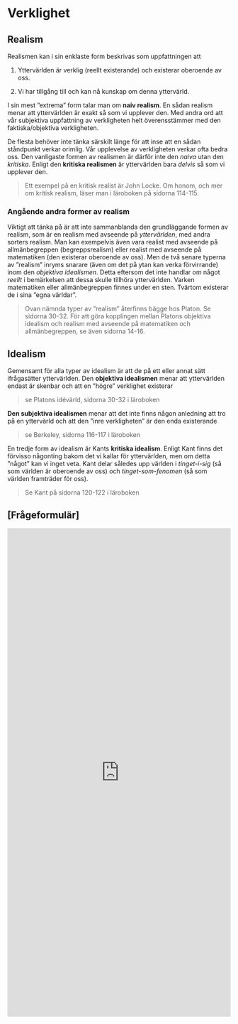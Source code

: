 # Verklighet

## Realism

Realismen kan i sin enklaste form beskrivas som uppfattningen att 

1. Yttervärlden är verklig (reellt existerande) och existerar oberoende av oss.

2. Vi har tillgång till och kan nå kunskap om denna yttervärld. 

I sin mest ”extrema” form talar man om **naiv realism**. En sådan realism menar att yttervärlden är exakt så som vi upplever den. Med andra ord att vår subjektiva uppfattning av verkligheten helt överensstämmer med den faktiska/objektiva verkligheten. 

De flesta behöver inte tänka särskilt länge för att inse att en sådan ståndpunkt verkar orimlig. Vår upplevelse av verkligheten verkar ofta bedra oss. Den vanligaste formen av realismen är därför inte den *naiva* utan den *kritiska*. Enligt den **kritiska realismen** är yttervärlden bara *delvis* så som vi upplever den. 

> Ett exempel på en kritisk realist är John Locke. Om honom, och mer om kritisk realism, läser man i läroboken på sidorna 114-115. 

### Angående andra former av realism

Viktigt att tänka på är att inte sammanblanda den grundläggande formen av realism, som är en realism med avseende på *yttervärlden*, med andra sorters realism. Man kan exempelvis även vara realist med avseende på allmänbegreppen (begreppsrealism) eller realist med avseende på matematiken (den existerar oberoende av oss). Men de två senare typerna av ”realism” inryms snarare (även om det på ytan kan verka förvirrande) inom den *objektiva idealismen*. Detta eftersom det inte handlar om något *reellt* i bemärkelsen att dessa skulle tillhöra yttervärlden. Varken matematiken eller allmänbegreppen finnes under en sten.  Tvärtom existerar de i sina ”egna världar”. 

> Ovan nämnda typer av ”realism” återfinns bägge hos Platon. Se sidorna 30-32. För att göra kopplingen mellan Platons objektiva idealism och realism med avseende på matematiken och allmänbegreppen, se även sidorna 14-16. 

## Idealism
Gemensamt för alla typer av idealism är att de på ett eller annat sätt ifrågasätter yttervärlden. Den **objektiva idealismen** menar att yttervärlden endast är skenbar och att en ”högre” verklighet existerar 

> se Platons idévärld, sidorna 30-32 i läroboken 

**Den subjektiva idealismen** menar att det inte finns någon anledning att tro på en yttervärld och att den ”inre verkligheten” är den enda existerande 

> se Berkeley, sidorna 116-117 i läroboken

En tredje form av idealism är Kants **kritiska idealism**. Enligt Kant finns det förvisso någonting bakom det vi kallar för yttervärlden, men om detta ”något” kan vi inget veta. Kant delar således upp världen i *tinget-i-sig* (så som världen är oberoende av oss) och *tinget-som-fenomen* (så som världen framträder för oss).  

> Se Kant på sidorna 120-122 i läroboken

<!--få in min karta över kant här! -->




## [Frågeformulär]

<iframe src="https://docs.google.com/forms/d/18A8m12GKHpGQkVk2_tIAf0PI330VPilL-v1KpvHfhlA/viewform?embedded=true" width="100%" height="1100" frameborder="0" marginheight="0" marginwidth="0">Läser in...</iframe>